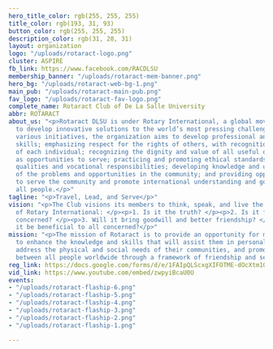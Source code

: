 ```yaml
---
hero_title_color: rgb(255, 255, 255)
title_color: rgb(193, 31, 93)
button_color: rgb(255, 255, 255)
description_color: rgb(31, 28, 31)
layout: organization
logo: "/uploads/rotaract-logo.png"
cluster: ASPIRE
fb_link: https://www.facebook.com/RACDLSU
membership_banner: "/uploads/rotaract-mem-banner.png"
hero_bg: "/uploads/rotaract-web-bg-1.png"
main_pub: "/uploads/rotaract-main-pub.png"
fav_logo: "/uploads/rotaract-fav-logo.png"
complete_name: Rotaract Club of De La Salle University
abbr: ROTARACT
about_us: "<p>Rotaract DLSU is under Rotary International, a global movement for leaders
  to develop innovative solutions to the world’s most pressing challenges. Through
  various initiatives, the organization aims to develop professional and leadership
  skills; emphasizing respect for the rights of others, with recognition of the worth
  of each individual; recognizing the dignity and value of all useful occupations
  as opportunities to serve; practicing and promoting ethical standards as leadership
  qualities and vocational responsibilities; developing knowledge and understanding
  of the problems and opportunities in the community; and providing opportunities
  to serve the community and promote international understanding and goodwill toward
  all people.</p>"
tagline: "<p>Travel, Lead, and Serve</p>"
vision: "<p>The Club visions its members to think, speak, and live the Four-Way Test
  of Rotary International: </p><p>1. Is it the truth? </p><p>2. Is it fair to all
  concerned? </p><p>3. Will it bring goodwill and better friendship? </p><p>4. Will
  it be beneficial to all concerned?</p>"
mission: "<p>The mission of Rotaract is to provide an opportunity for men and women
  to enhance the knowledge and skills that will assist them in personal development,
  address the physical and social needs of their communities, and promote better relations
  between all people worldwide through a framework of friendship and service.</p><p><br></p>"
reg_link: https://docs.google.com/forms/d/e/1FAIpQLScxgXIFOTME-dOcXtm1QUrj47KSy_noWN1TNGHtMy_m0F3hdg/viewform?usp=sf_link
vid_link: https://www.youtube.com/embed/zwpyiBcaU0U
events:
- "/uploads/rotaract-flaship-6.png"
- "/uploads/rotaract-flaship-5.png"
- "/uploads/rotaract-flaship-4.png"
- "/uploads/rotaract-flaship-3.png"
- "/uploads/rotaract-flaship-2.png"
- "/uploads/rotaract-flaship-1.png"

---
```

